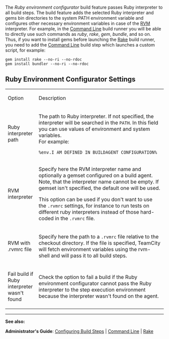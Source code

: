 [//]: # (title: Ruby Environment Configurator)
[//]: # (auxiliary-id: Ruby Environment Configurator)
The _Ruby environment configurator_ build feature passes Ruby interpreter to all build steps. The build feature adds the selected Ruby interpreter and gems bin directories to the system PATH environment variable and configures other necessary environment variables in case of the [RVM](http://rvm.io/) interpreter. For example, in the [Command Line](command-line.md) build runner you will be able to directly use such commands as _ruby_, _rake_, _gem_, _bundle_, and so on. Thus, if you want to install gems before launching the [Rake](rake.md) build runner, you need to add the [Command Line](command-line.md) build step which launches a custom script, for example:



```Shell
gem install rake --no-ri --no-rdoc
gem install bundler --no-ri --no-rdoc

```

## Ruby Environment Configurator Settings


<table>
<tr>


<td>

Option 


</td>


<td>

Description 


</td>
</tr>
<tr>


<td>

Ruby interpreter path 


</td>


<td>

The path to Ruby interpreter. If not specified, the interpreter will be searched in the `PATH`. In this field you can use values of environment and system variables.   
For example:

```Plain Text
%env.I_AM_DEFINED_IN_BUILDAGENT_CONFIGURATION%

```


 

</td>
</tr>
<tr>


<td>

RVM interpreter 


</td>


<td>

Specify here the RVM interpreter name and optionally a gemset configured on a build agent.
Note, that the interpreter name cannot be empty. If gemset isn't specified, the default one will be used. 


This option can be used if you don't want to use the `.rvmrc` settings, for instance to run tests on different ruby interpreters instead of those hard\-coded in the `.rvmrc` file.

</td>
</tr>
<tr>


<td>

RVM with .rvmrc file 


</td>


<td>

Specify here the path to a `.rvmrc` file relative to the checkout directory. If the file is specified, TeamCity will fetch environment variables using the rvm\-shell and will pass it to all build steps.  


</td>
</tr>
<tr>


<td>

Fail build if Ruby interpreter wasn't found 


</td>


<td>

Check the option to fail a build if the Ruby environment configurator cannot pass the Ruby interpreter to the step execution environment because the interpreter wasn't found on the agent. 


</td>
</tr>
</table>



__ __

__See also:__

__Administrator's Guide__: [Configuring Build Steps](configuring-build-steps.md) | [Command Line](command-line.md) | [Rake](rake.md)
